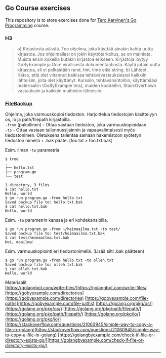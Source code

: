 ## Go Course exercises
This repository is to store exercises done for [Tero Karvinen's Go Programming](http://terokarvinen.com/2020/go-programming-course-2020-w22/#laksyt) course.

### H3
>a) Kirjastosta päivää. Tee ohjelma, joka käyttää ainakin kahta uutta kirjastoa. Jos ohjelmallasi on jokin käyttötarkoitus, se on mainiota. Muista ensin kokeilla kutakin kirjastoa erikseen. Kirjastoja löytyy GoByExample ja Go:n virallisesta dokumentaatiosta. Käytä jotain uutta kirjastoa, eli ei pelkästään rand, fmt, time eikä string.
>b) Lähteet. Katso, että olet viitannut kaikissa tehtävävastauksissasi kaikkiin lähteisiin, joita olet käyttänyt. Kurssiin, tehtävänantoihin, käyttämääsi materiaaliin (GoByExample tms), muiden koodeihin, StackOverflown vastauksiin ja kaikkiin muihinkin lähteisiin.

### [FileBackup](FileBackup/program.go)<br>
Ohjelma, joka varmuuskopioi tiedoston. Harjoittelua tiedostojen käsittelyyn os, io ja path/filepath kirjastoilla.<br>
`-from` (pakollinen) - Ottaa vastaan tiedoston, joka varmuuskopioidaan.<br>
`-to` - Ottaa vastaan tallennussijainnin ja vapaavalintaisesti myös tiedostonimen. Oletuksena tallentaa samaan hakemistoon syötetyn tiedoston nimellä + .bak pääte. (foo.txt > foo.txt.bak)

Esim. ilman `-to` parametria
~~~~
$ tree
.
├── hello.txt
├── program.go
└── test

1 directory, 3 files
$ cat hello.txt 
Hello, world
$ go run program.go -from hello.txt 
Saved backup file to: hello.txt.bak
$ cat hello.txt.bak 
Hello, world
~~~~

Esim. `-to` parametrin kanssa ja eri kohdekansioilla.
~~~~
$ go run program.go -from ~/heimaailma.txt -to test/
Saved backup file to: test/heimaailma.txt.bak
$ cat test/heimaailma.txt.bak 
Hei, maailma!
~~~~

Esim. varmuuskopiointi eri tiedostonimellä. (Lisää silti .bak päätteen)
~~~~
$ go run program.go -from hello.txt -to olleh.txt
Saved backup file to: olleh.txt.bak
$ cat olleh.txt.bak 
Hello, world
~~~~

Materiaalit<br>
[https://golangbot.com/write-files/]https://golangbot.com/write-files/
[https://gobyexample.com/directories](https://gobyexample.com/directories)
[https://gobyexample.com/file-paths](https://gobyexample.com/file-paths)
[https://golang.org/pkg/os/](https://golang.org/pkg/os/)
[https://golang.org/pkg/path/filepath/](https://golang.org/pkg/path/filepath/)
[https://golang.org/pkg/io/](https://golang.org/pkg/io/)
[https://stackoverflow.com/questions/21060945/simple-way-to-copy-a-file-in-golang](https://stackoverflow.com/questions/21060945/simple-way-to-copy-a-file-in-golang)
[https://golangbyexample.com/check-if-file-or-directory-exists-go/](https://golangbyexample.com/check-if-file-or-directory-exists-go/)

<hr>
